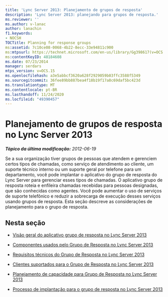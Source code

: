 ```yaml
---
title: 'Lync Server 2013: Planejamento de grupos de resposta'
description: 'Lync Server 2013: planejando para grupos de resposta.'
ms.reviewer: ''
ms.author: v-lanac
author: lanachin
f1.keywords:
- NOCSH
TOCTitle: Planning for response groups
ms:assetid: 7c10ce08-0068-4b22-8ecc-33e94811c900
ms:mtpsurl: https://technet.microsoft.com/en-us/library/Gg398617(v=OCS.15)
ms:contentKeyID: 48184608
ms.date: 07/23/2014
manager: serdars
mtps_version: v=OCS.15
ms.openlocfilehash: a3e5abbcf3620a628f2929059b03ffc3588f5349
ms.sourcegitcommit: 36fee89bb887bea4f18b19f17a8c69daf5bc423d
ms.translationtype: MT
ms.contentlocale: pt-BR
ms.lasthandoff: 11/24/2020
ms.locfileid: "49390457"
---
```

# <a name="planning-for-response-groups-in-lync-server-2013"></a>Planejamento de grupos de resposta no Lync Server 2013

<div data-xmlns="http://www.w3.org/1999/xhtml">

<div class="topic" data-xmlns="http://www.w3.org/1999/xhtml" data-msxsl="urn:schemas-microsoft-com:xslt" data-cs="https://msdn.microsoft.com/">

<div data-asp="https://msdn2.microsoft.com/asp">



</div>

<div id="mainSection">

<div id="mainBody">

<span> </span>

_**Tópico da última modificação:** 2012-06-19_

Se a sua organização tiver grupos de pessoas que atendem e gerenciem certos tipos de chamadas, como serviço de atendimento ao cliente, um suporte técnico interno ou um suporte geral por telefone para um departamento, você pode implantar o aplicativo do grupo de resposta do Lync Server para gerenciar esses tipos de chamadas. O aplicativo grupo de resposta roteia e enfileira chamadas recebidas para pessoas designadas, que são conhecidas como agentes. Você pode aumentar o uso de serviços de suporte telefônico e reduzir a sobrecarga de execução desses serviços usando grupos de resposta. Esta seção descreve as considerações de planejamento para o grupo de resposta.

<div>

## <a name="in-this-section"></a>Nesta seção

  - [Visão geral do aplicativo grupo de resposta no Lync Server 2013](lync-server-2013-overview-of-the-response-group-application.md)

  - [Componentes usados pelo Grupo de Resposta no Lync Server 2013](lync-server-2013-components-used-by-response-group.md)

  - [Requisitos técnicos do Grupo de Resposta no Lync Server 2013](lync-server-2013-technical-requirements-for-response-group.md)

  - [Clientes suportados para o Grupo de Resposta no Lync Server 2013](lync-server-2013-clients-supported-for-response-group.md)

  - [Planejamento de capacidade para Grupo de Resposta no Lync Server 2013](lync-server-2013-capacity-planning-for-response-group.md)

  - [Processo de implantação para o grupo de resposta no Lync Server 2013](lync-server-2013-deployment-process-for-response-group.md)

</div>

</div>

<span> </span>

</div>

</div>

</div>

